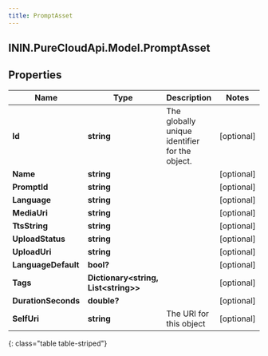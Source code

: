 ```yaml
---
title: PromptAsset
---
```

## ININ.PureCloudApi.Model.PromptAsset

## Properties

|Name | Type | Description | Notes|
|------------ | ------------- | ------------- | -------------|
| **Id** | **string** | The globally unique identifier for the object. | [optional] |
| **Name** | **string** |  | [optional] |
| **PromptId** | **string** |  | [optional] |
| **Language** | **string** |  | [optional] |
| **MediaUri** | **string** |  | [optional] |
| **TtsString** | **string** |  | [optional] |
| **UploadStatus** | **string** |  | [optional] |
| **UploadUri** | **string** |  | [optional] |
| **LanguageDefault** | **bool?** |  | [optional] |
| **Tags** | **Dictionary&lt;string, List&lt;string&gt;&gt;** |  | [optional] |
| **DurationSeconds** | **double?** |  | [optional] |
| **SelfUri** | **string** | The URI for this object | [optional] |
{: class="table table-striped"}


